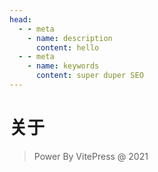 ```yaml
---
head:
  - - meta
    - name: description
      content: hello
  - - meta
    - name: keywords
      content: super duper SEO
---
```


# 关于

> Power By VitePress @ 2021